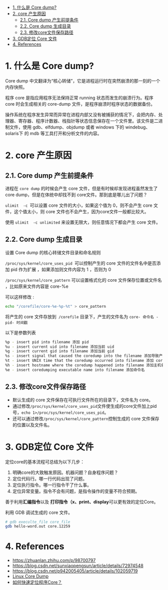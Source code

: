 <!--
 * @Author: JohnJeep
 * @Date: 2022-01-27 17:21:53
 * @LastEditors: JohnJeep
 * @LastEditTime: 2024-03-31 16:21:21
 * @Description: Core dump 使用
 * Copyright (c) 2024 by John Jeep, All Rights Reserved. 
-->

- [1. 什么是 Core dump?](#1-什么是-core-dump)
- [2. core 产生原因](#2-core-产生原因)
  - [2.1. Core dump 产生前提条件](#21-core-dump-产生前提条件)
  - [2.2. Core dump 生成目录](#22-core-dump-生成目录)
  - [2.3. 修改core文件保存路径](#23-修改core文件保存路径)
- [3. GDB定位 Core 文件](#3-gdb定位-core-文件)
- [4. References](#4-references)


# 1. 什么是 Core dump?

Core dump 中文翻译为“核心转储”，它是进程运行时在突然崩溃的那一刻的一个内存快照。

程序 core 是指应用程序无法保持正常 running 状态而发生的崩溃行为。程序 core 时会生成相关的 core-dump 文件，是程序崩溃时程序状态的数据备份。

操作系统在程序发生异常而异常在进程内部又没有被捕获的情况下，会把内存、处理器、寄存器、程序计数器、栈指针等状态信息保存在一个文件里。该文件是二进制文件，使用 gdb、elfdump、objdump 或者 windows 下的 windebug、solaris下 的 mdb 等工具打开和分析文件的内容。


# 2. core 产生原因

## 2.1. Core dump 产生前提条件

进程在 `core dump` 的时候会产生 core 文件，但是有时候却发现进程虽然发生了 core dump，但是在体统中却找不到 core文件。那到底是哪儿出了问题？

`ulimit  -c `可以设置 core 文件的大小，如果这个值为 0，则不会产生 core 文件，这个值太小，则 core 文件也不会产生，因为core文件一般都比较大。

使用 `ulimit  -c unlimited` 来设置无限大，则任意情况下都会产生 core 文件。



## 2.2. Core dump 生成目录

设置 Core dump 的核心转储文件目录和命名规则

`/proc/sys/kernel/core_uses_pid `可以控制产生的 core 文件的文件名中是否添加 pid 作为扩展 ，如果添加则文件内容为 1 ，否则为 0

`/proc/sys/kernel/core_pattern` 可以设置格式化的 core 文件保存位置或文件名 ，比如原来文件内容是 core-%e

可以这样修改 :

```bash
echo "/corefile/core-%e-%p-%t" > core_pattern
```

将产生的 core 文件存放到` /corefile` 目录下，产生的文件名为 `core- 命令名 -pid- 时间戳`

以下是参数列表 

```bash
%p - insert pid into filename 添加 pid
%u - insert current uid into filename 添加当前 uid
%g - insert current gid into filename 添加当前 gid
%s - insert signal that caused the coredump into the filename 添加导致产生 core 的信号
%t - insert UNIX time that the coredump occurred into filename 添加 core 文件生成时的 unix 时间
%h - insert hostname where the coredump happened into filename 添加主机名
%e - insert coredumping executable name into filename 添加命令名
```


## 2.3. 修改core文件保存路径

- 默认生成的 core 文件保存在可执行文件所在的目录下，文件名为 core。
- 通过修改`/proc/sys/kernel/core_uses_pid`文件使生成的core文件加上pid号，`echo 1>/proc/sys/kernel/core_uses_pid`。
- 还可以通过修改`/proc/sys/kernel/core_pattern`控制生成的 core 文件保存的位置以及文件名。 


# 3. GDB定位 Core 文件

定位core的基本流程可总结为以下几步：

1. 明确core的大致触发原因。机器问题？自身程序问题？
2. 定位代码行。哪一行代码出现了问题。
3. 定位执行指令。哪一行指令干了什么事。
4. 定位异常变量。指令不会有问题，是指令操作的变量不符合预期。

善于利用**汇编指令**以及 **打印指令（x、print、display**可以更有效的定位Core。

利用 GDB 调试生成的 core 文件。

```bash
# gdb execulte_file core_file
gdb hello-word.out core.12259
```


# 4. References
- https://zhuanlan.zhihu.com/p/98700797
- https://blog.csdn.net/sunxiaopengsun/article/details/72974548
- https://blog.csdn.net/p942005405/article/details/102059719
- [Linux Core Dump](https://www.cnblogs.com/hazir/p/linxu_core_dump.html)
- [如何快速定位程序Core？](https://mp.weixin.qq.com/s?__biz=MzkyODE5NjU2Mw==&mid=2247488668&idx=1&sn=ea69b41c8215d1a3aca8ed20970e9eea&chksm=c21d2620f56aaf362971e7de0abb79feb8d9863e683e9b8d66eb78c6342ca557fa3ac6f24a43&mpshare=1&scene=24&srcid=0814CXcDIJFXqn3sYEBmN0jw&sharer_sharetime=1628906496373&sharer_shareid=1813da429599d3785585eac965f1aa77#rd)

